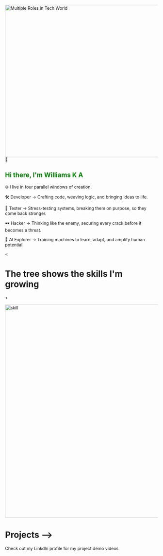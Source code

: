 <img width="2500" height="500" alt="Multiple Roles in Tech World" src="https://github.com/user-attachments/assets/a728260e-b0a8-45cc-b928-08464cc1f2e9" />👋 
<h2 style="color:green">Hi there, I'm Williams K A </h2>

🌐 I live in four parallel windows of creation.

🛠️ Developer → Crafting code, weaving logic, and bringing ideas to life.

🧪 Tester → Stress-testing systems, breaking them on purpose, so they come back stronger.

🕶️ Hacker → Thinking like the enemy, securing every crack before it becomes a threat.

🤖 AI Explorer → Training machines to learn, adapt, and amplify human potential.

<  <h1>  The tree shows the skills I'm growing </h1> >
<br>

<img width="900" height="700" alt="skill" src="https://github.com/user-attachments/assets/373d317c-376e-4e65-8418-aee3ba55a985" />




<h1>Projects  --></h1>
          Check out my Linkdln  profile for my project demo videos
